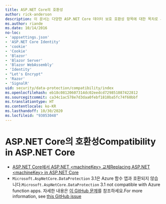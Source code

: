 ```yaml
---
title: ASP.NET Core의 호환성
author: rick-anderson
description: 이 문서는 다양한 ASP.NET Core 데이터 보호 호환성 항목에 대한 목차로 사용됩니다.
ms.author: riande
ms.date: 10/14/2016
no-loc:
- 'appsettings.json'
- 'ASP.NET Core Identity'
- 'cookie'
- 'Cookie'
- 'Blazor'
- 'Blazor Server'
- 'Blazor WebAssembly'
- 'Identity'
- "Let's Encrypt"
- 'Razor'
- 'SignalR'
uid: security/data-protection/compatibility/index
ms.openlocfilehash: eb18c08120607314dc02eedcd729851087422812
ms.sourcegitcommit: ca34c1ac578e7d3daa0febf1810ba5fc74f60bbf
ms.translationtype: HT
ms.contentlocale: ko-KR
ms.lasthandoff: 10/30/2020
ms.locfileid: "93053048"
---
```

# <a name="compatibility-in-aspnet-core"></a><span data-ttu-id="5b7b2-103">ASP.NET Core의 호환성</span><span class="sxs-lookup"><span data-stu-id="5b7b2-103">Compatibility in ASP.NET Core</span></span>

* [<span data-ttu-id="5b7b2-104">ASP.NET Core에서 ASP.NET \<machineKey> 교체</span><span class="sxs-lookup"><span data-stu-id="5b7b2-104">Replacing ASP.NET \<machineKey> in ASP.NET Core</span></span>](xref:security/data-protection/compatibility/replacing-machinekey)
* <span data-ttu-id="5b7b2-105">`Microsoft.AspNetCore.DataProtection` 3.1은 Azure 함수 앱과 호환되지 않습니다.</span><span class="sxs-lookup"><span data-stu-id="5b7b2-105">`Microsoft.AspNetCore.DataProtection` 3.1 not compatible with Azure function apps.</span></span> <span data-ttu-id="5b7b2-106">자세한 내용은 [이 GitHub 문제](https://github.com/Azure/azure-functions-host/issues/5447)를 참조하세요.</span><span class="sxs-lookup"><span data-stu-id="5b7b2-106">For more information, see [this GitHub issue](https://github.com/Azure/azure-functions-host/issues/5447)</span></span>
